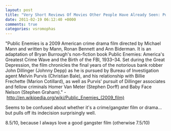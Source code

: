 ```yaml
---
layout: post
title: "Very Short Reviews Of Movies Other People Have Already Seen: Public Enemies [2009]"
date: 2011-02-19 06:12:40 +0000
comments: true
categories: vsromophas
---
```


"Public Enemies is a 2009 American crime drama film directed by Michael Mann and written by Mann, Ronan Bennett and Ann Biderman. It is an adaptation of Bryan Burrough's non-fiction book Public Enemies: America's Greatest Crime Wave and the Birth of the FBI, 1933–34. Set during the Great Depression, the film chronicles the final years of the notorious bank robber John Dillinger (Johnny Depp) as he is pursued by Bureau of Investigation agent Melvin Purvis (Christian Bale), and his relationship with Billie Frechette (Marion Cotillard), as well as Purvis' pursuit of Dillinger associates and fellow criminals Homer Van Meter (Stephen Dorff) and Baby Face Nelson (Stephen Graham)." - http://en.wikipedia.org/wiki/Public_Enemies_(2009_film)

Seems to be confused about whether it's a crime/gangster film or drama... but pulls off its indecision surprisingly well.

8.5/10, because I always love a good gangster film (otherwise 7.5/10)